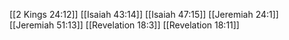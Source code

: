 [[2 Kings 24:12]]
[[Isaiah 43:14]]
[[Isaiah 47:15]]
[[Jeremiah 24:1]]
[[Jeremiah 51:13]]
[[Revelation 18:3]]
[[Revelation 18:11]]
